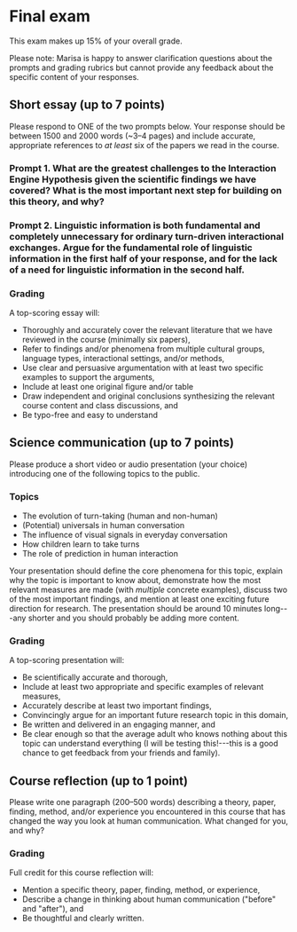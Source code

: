 # Final exam

This exam makes up 15% of your overall grade.

Please note: Marisa is happy to answer clarification questions about the prompts and grading rubrics but cannot provide any feedback about the specific content of your responses.

## Short essay (up to 7 points)

Please respond to ONE of the two prompts below. Your response should be between 1500 and 2000 words (~3–4 pages) and include accurate, appropriate references to _at least_ six of the papers we read in the course.

### Prompt 1. What are the greatest challenges to the Interaction Engine Hypothesis given the scientific findings we have covered? What is the most important next step for building on this theory, and why?

### Prompt 2. Linguistic information is both fundamental and completely unnecessary for ordinary turn-driven interactional exchanges. Argue for the fundamental role of linguistic information in the first half of your response, and for the lack of a need for linguistic information in the second half.

### Grading
A top-scoring essay will:

- Thoroughly and accurately cover the relevant literature that we have reviewed in the course (minimally six papers),
- Refer to findings and/or phenomena from multiple cultural groups, language types, interactional settings, and/or methods,
- Use clear and persuasive argumentation with at least two specific examples to support the arguments,
- Include at least one original figure and/or table
- Draw independent and original conclusions synthesizing the relevant course content and class discussions, and
- Be typo-free and easy to understand


## Science communication (up to 7 points)

Please produce a short video or audio presentation (your choice) introducing one of the following topics to the public. 

### Topics

* The evolution of turn-taking (human and non-human)
* (Potential) universals in human conversation
* The influence of visual signals in everyday conversation
* How children learn to take turns
* The role of prediction in human interaction

Your presentation should define the core phenomena for this topic, explain why the topic is important to know about, demonstrate how the most relevant measures are made (with _multiple_ concrete examples), discuss two of the most important findings, and mention at least one exciting future direction for research. The presentation should be around 10 minutes long---any shorter and you should probably be adding more content.

### Grading
A top-scoring presentation will:

- Be scientifically accurate and thorough,
- Include at least two appropriate and specific examples of relevant measures,
- Accurately describe at least two important findings,
- Convincingly argue for an important future research topic in this domain,
- Be written and delivered in an engaging manner, and
- Be clear enough so that the average adult who knows nothing about this topic can understand everything (I will be testing this!---this is a good chance to get feedback from your friends and family). 


## Course reflection (up to 1 point)

Please write one paragraph (200–500 words) describing a theory, paper, finding, method, and/or experience you encountered in this course that has changed the way you look at human communication. What changed for you, and why?

### Grading
Full credit for this course reflection will:

- Mention a specific theory, paper, finding, method, or experience,
- Describe a change in thinking about human communication ("before" and "after"), and
- Be thoughtful and clearly written.
